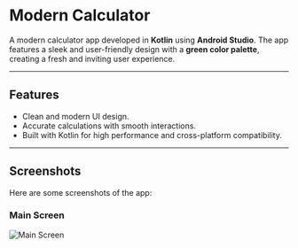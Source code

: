 # Modern Calculator

A modern calculator app developed in **Kotlin** using **Android Studio**. The app features a sleek and user-friendly design with a **green color palette**, creating a fresh and inviting user experience.

---

## Features
- Clean and modern UI design.
- Accurate calculations with smooth interactions.
- Built with Kotlin for high performance and cross-platform compatibility.

---

## Screenshots
Here are some screenshots of the app:

### Main Screen
![Main Screen](<img src="https://github.com/nativlevi/ModernCalculator/raw/main/app/src/main/res/drawable/main_screen.png" alt="Main Screen" width="50%" />
)

